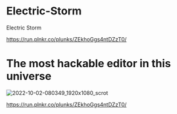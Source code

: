 # Electric-Storm
Electric Storm

https://run.plnkr.co/plunks/ZEkhoGgs4ntDZzT0/

# The most hackable editor in this universe
![2022-10-02-080349_1920x1080_scrot](https://user-images.githubusercontent.com/45427770/193445712-73d98ded-7b0a-488d-b5b0-8b86998d5ba7.png)

https://run.plnkr.co/plunks/ZEkhoGgs4ntDZzT0/
